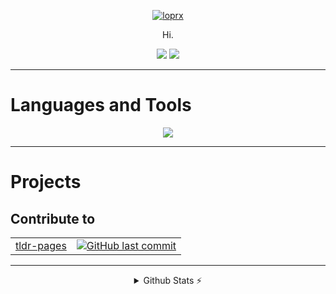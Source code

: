 <p align="center">
  <a href="https://git.io/typing-svg"><img src="https://readme-typing-svg.demolab.com?font=Pacifico&size=30&duration=2500&pause=500&center=true&vCenter=true&width=435&lines=Hi.+Welcome+to.;I+am+loprx+.+%F0%9F%91%A8%E2%80%8D%F0%9F%92%BB" alt="loprx" /></a>
</p>

<p align="center"> Hi. </p>

<p align="center">
  <a href="https://github.com/loprx"><img src="https://img.shields.io/badge/Always%20Be-Coding-blue?style=for-the-badge"/></a>
  <a href="https://github.com/loprx"><img src="https://komarev.com/ghpvc/?username=loprx&color=brightgreen&style=for-the-badge"/></a>
</p>

---

# Languages and Tools

<p align="center">
  <a href="https://skillicons.dev">
    <img src="https://skillicons.dev/icons?i=java,spring,py,html,css,vue,dotnet,maven,gradle,bash,linux,docker,idea,vscode,vim,postman,md,git,github,gitlab,githubactions,nginx,rabbitmq,mysql,redis,sqlite,mongo&perline=8" />
  </a>
</p>

---

# Projects

## Contribute to

<table>
<tbody>
  <tr>
    <td><a href="https://github.com/tldr-pages/tldr" target="_blank">tldr-pages</a></td>
    <td><a href="https://github.com/tldr-pages/tldr/commits?author=lopr" target="_blank"><img
                    src="https://img.shields.io/github/last-commit/lopr/tldr?style=flat-square&label=last"
                    alt="GitHub last commit"></a></td>
  </tr>
  </tbody>
</table>

---

<details align="center" >
  <summary>Github Stats ⚡</summary>

  <a href="#">![Github stats](https://github-readme-stats.vercel.app/api?username=loprx&theme=onedark&count_private=true&hide_border=true&line_height=20&hide_title=true)</a>
  <a href="#">![Top Langs](https://github-readme-stats.vercel.app/api/top-langs/?username=loprx&layout=compact&theme=onedark&count_private=true&hide_border=true&hide_title=true)</a>
  </br>
  <a href="#">![trophy](https://github-profile-trophy.vercel.app/?username=loprx&theme=onedark&count_private=true&hide_border=true&line_height=20&hide_title=true&row=1&column=7)</a>
</details>

<!-- [![loprx's GitHub stats](https://github-readme-stats.vercel.app/api?username=loprx)](https://github.com/anuraghazra/github-readme-stats) -->
<!--
**loprx/loprx** is a ✨ _special_ ✨ repository because its `README.md` (this file) appears on your GitHub profile.

Here are some ideas to get you started:

- 🔭 I’m currently working on ...
- 🌱 I’m currently learning ...
- 👯 I’m looking to collaborate on ...
- 🤔 I’m looking for help with ...
- 💬 Ask me about ...
- 📫 How to reach me: ...
- 😄 Pronouns: ...
- ⚡ Fun fact: ...
-->
